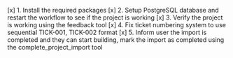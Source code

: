 [x] 1. Install the required packages
[x] 2. Setup PostgreSQL database and restart the workflow to see if the project is working
[x] 3. Verify the project is working using the feedback tool
[x] 4. Fix ticket numbering system to use sequential TICK-001, TICK-002 format
[x] 5. Inform user the import is completed and they can start building, mark the import as completed using the complete_project_import tool